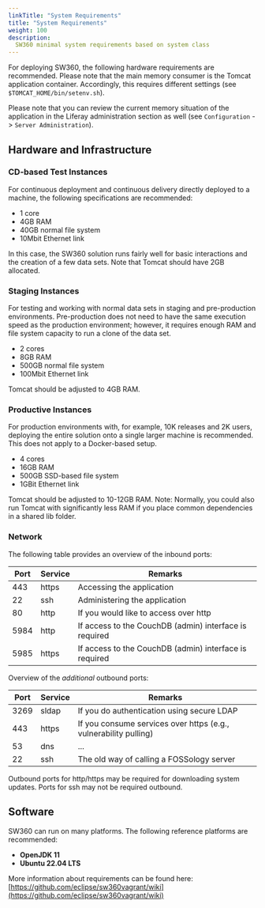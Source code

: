 ```yaml
---
linkTitle: "System Requirements"
title: "System Requirements"
weight: 100
description: 
  SW360 minimal system requirements based on system class
---
```


For deploying SW360, the following hardware requirements are recommended. Please note that the main memory consumer is the Tomcat application container. Accordingly, this requires different settings (see `$TOMCAT_HOME/bin/setenv.sh`).

Please note that you can review the current memory situation of the application in the Liferay administration section as well (see `Configuration` -> `Server Administration`).

## Hardware and Infrastructure

### CD-based Test Instances

For continuous deployment and continuous delivery directly deployed to a machine, the following specifications are recommended:

- 1 core
- 4GB RAM
- 40GB normal file system
- 10Mbit Ethernet link

In this case, the SW360 solution runs fairly well for basic interactions and the creation of a few data sets. Note that Tomcat should have 2GB allocated.

### Staging Instances

For testing and working with normal data sets in staging and pre-production environments. Pre-production does not need to have the same execution speed as the production environment; however, it requires enough RAM and file system capacity to run a clone of the data set.

- 2 cores
- 8GB RAM
- 500GB normal file system
- 100Mbit Ethernet link

Tomcat should be adjusted to 4GB RAM.

### Productive Instances

For production environments with, for example, 10K releases and 2K users, deploying the entire solution onto a single larger machine is recommended. This does not apply to a Docker-based setup.

- 4 cores
- 16GB RAM
- 500GB SSD-based file system
- 1GBit Ethernet link

Tomcat should be adjusted to 10-12GB RAM. Note: Normally, you could also run Tomcat with significantly less RAM if you place common dependencies in a shared lib folder.

### Network

The following table provides an overview of the inbound ports:

| Port | Service | Remarks                               |
|------|---------|---------------------------------------|
| 443  | https   | Accessing the application             |
| 22   | ssh     | Administering the application         |
| 80   | http    | If you would like to access over http |
| 5984 | http    | If access to the CouchDB (admin) interface is required |
| 5985 | https   | If access to the CouchDB (admin) interface is required |

Overview of the *additional* outbound ports:

| Port | Service | Remarks                                                      |
|------|---------|--------------------------------------------------------------|
| 3269 | sldap   | If you do authentication using secure LDAP                   |
| 443  | https   | If you consume services over https (e.g., vulnerability pulling) |
| 53   | dns     | ...                                                          |
| 22   | ssh     | The old way of calling a FOSSology server                    |

Outbound ports for http/https may be required for downloading system updates. Ports for ssh may not be required outbound.

## Software

SW360 can run on many platforms. The following reference platforms are recommended:

- **OpenJDK 11**
- **Ubuntu 22.04 LTS**

More information about requirements can be found here: [https://github.com/eclipse/sw360vagrant/wiki](https://github.com/eclipse/sw360vagrant/wiki)
